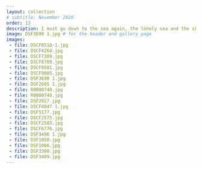 ```yaml
---
layout: collection
# subtitle: November 2020
order: 13
description: I must go down to the sea again, the lonely sea and the sky; <br/>I left my shoes and socks there -- I wonder if they're dry? <br/><br/> <em>Spike Milligan, after John Masefield</em>
image: DSF3690 1.jpg # for the header and gallery page
images:
 - file: DSCF0518-1.jpg
 - file: DSCF4264.jpg
 - file: DSCF7389.jpg
 - file: DSCF8709.jpg
 - file: DSCF8581.jpg
 - file: DSCF9005.jpg
 - file: DSF3690 1.jpg
 - file: DSF2685 1.jpg
 - file: R0000740.jpg
 - file: R0000748.jpg
 - file: DSF2927.jpg
 - file: DSCF4047 1.jpg
 - file: DSF5177.jpg
 - file: DSCF2575.jpg
 - file: DSCF2583.jpg
 - file: DSCF6776.jpg
 - file: DSF3496 1.jpg
 - file: DSF1050.jpg
 - file: DSF1066.jpg
 - file: DSF3300.jpg
 - file: DSF3409.jpg
---
```

